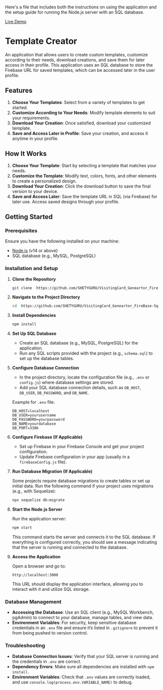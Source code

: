 Here's a  file that includes both the instructions on using the application and the setup guide for running the Node.js server with an SQL database.

[Live Demo](https://visitingcardgenerator.netlify.app/)


# Template Creator

An application that allows users to create custom templates, customize according to their needs, download creations, and save them for later access in their profile. This application uses an SQL database to store the Firebase URL for saved templates, which can be accessed later in the user profile.

## Features

1. **Choose Your Templates**: Select from a variety of templates to get started.
2. **Customize According to Your Needs**: Modify template elements to suit your requirements.
3. **Download Your Creation**: Once satisfied, download your customized template.
4. **Save and Access Later in Profile**: Save your creation, and access it anytime in your profile.

## How It Works

1. **Choose Your Template**: Start by selecting a template that matches your needs.
2. **Customize the Template**: Modify text, colors, fonts, and other elements to create a personalized design.
3. **Download Your Creation**: Click the download button to save the final version to your device.
4. **Save and Access Later**: Save the template URL in SQL (via Firebase) for later use. Access saved designs through your profile.

## Getting Started

### Prerequisites

Ensure you have the following installed on your machine:
- [Node.js](https://nodejs.org/) (v14 or above)
- SQL database (e.g., MySQL, PostgreSQL)

### Installation and Setup

1. **Clone the Repository**

   ```bash
   git clone  https://github.com/SHETYGURU/VisitingCard_Geneartor_FireBase-Sql.git
   ```

2. **Navigate to the Project Directory**

   ```bash
   cd  https://github.com/SHETYGURU/VisitingCard_Geneartor_FireBase-Sql.git
   ```

3. **Install Dependencies**

   ```bash
   npm install
   ```

4. **Set Up SQL Database**

   - Create an SQL database (e.g., MySQL, PostgreSQL) for the application.
   - Run any SQL scripts provided with the project (e.g., `schema.sql`) to set up the database tables.

5. **Configure Database Connection**

   - In the project directory, locate the configuration file (e.g., `.env` or `config.js`) where database settings are stored.
   - Add your SQL database connection details, such as `DB_HOST`, `DB_USER`, `DB_PASSWORD`, and `DB_NAME`.

   Example for `.env` file:

   ```env
   DB_HOST=localhost
   DB_USER=yourusername
   DB_PASSWORD=yourpassword
   DB_NAME=yourdatabase
   DB_PORT=3306
   ```

6. **Configure Firebase (If Applicable)**

   - Set up Firebase in your Firebase Console and get your project configuration.
   - Update Firebase configuration in your app (usually in a `firebaseConfig.js` file).

7. **Run Database Migration (If Applicable)**

   Some projects require database migrations to create tables or set up initial data. Run the following command if your project uses migrations (e.g., with Sequelize):

   ```bash
   npx sequelize db:migrate
   ```

8. **Start the Node.js Server**

   Run the application server:

   ```bash
   npm start
   ```

   This command starts the server and connects it to the SQL database. If everything is configured correctly, you should see a message indicating that the server is running and connected to the database.

9. **Access the Application**

   Open a browser and go to:

   ```
   http://localhost:3000
   ```

   This URL should display the application interface, allowing you to interact with it and utilize SQL storage.

### Database Management

- **Accessing the Database**: Use an SQL client (e.g., MySQL Workbench, pgAdmin) to connect to your database, manage tables, and view data.
- **Environment Variables**: For security, keep sensitive database credentials in an `.env` file and ensure it’s listed in `.gitignore` to prevent it from being pushed to version control.

### Troubleshooting

- **Database Connection Issues**: Verify that your SQL server is running and the credentials in `.env` are correct.
- **Dependency Errors**: Make sure all dependencies are installed with `npm install`.
- **Environment Variables**: Check that `.env` values are correctly loaded, and use `console.log(process.env.VARIABLE_NAME)` to debug.



